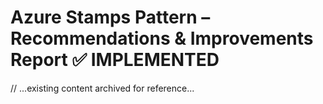 # Azure Stamps Pattern – Recommendations & Improvements Report ✅ IMPLEMENTED

// ...existing content archived for reference...
